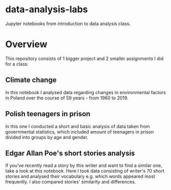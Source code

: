 # data-analysis-labs
Jupyter notebooks from introduction to data analysis class.

# Overview
This repository consists of 1 bigger project and 2 smaller assignments I did for a class.

## Climate change
In this notebook I analysed data regarding changes in environmental factors in Poland over the course of 59 years - from 1960 to 2019.

## Polish teenagers in prison
In this one I conducted a short and basic analysis of data taken from governmental statistics, which included amount of teenagers in prison divided into groups by age and gender.

## Edgar Allan Poe's short stories analysis
If you've recently read a story by this writer and want to find a similar one, take a look at this notebook. Here I took data consisting of writer's 70 short stories and analysed their vocabulary e.g. which words appeared most frequently. I also compared stories' similarity and differences.
